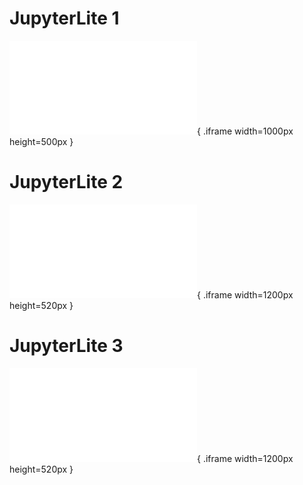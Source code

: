 # JupyterLite 1

![](../demos/jupyterlite/index.html){ .iframe width=1000px height=500px }

# JupyterLite 2

![](../demos/jupyterlite/repl/index.html?kernel=python){ .iframe width=1200px height=520px }

# JupyterLite 3

![](../demos/jupyterlite/retro/notebooks/index.html?path=mario.ipynb){ .iframe width=1200px height=520px }